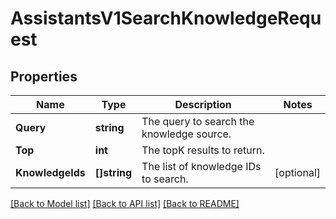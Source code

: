 # AssistantsV1SearchKnowledgeRequest

## Properties

Name | Type | Description | Notes
------------ | ------------- | ------------- | -------------
**Query** | **string** | The query to search the knowledge source. |
**Top** | **int** | The topK results to return. |
**KnowledgeIds** | **[]string** | The list of knowledge IDs to search. |[optional] 

[[Back to Model list]](../README.md#documentation-for-models) [[Back to API list]](../README.md#documentation-for-api-endpoints) [[Back to README]](../README.md)


